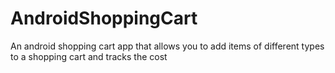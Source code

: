 # AndroidShoppingCart
An android shopping cart app that allows you to add items of different types to a shopping cart and tracks the cost
